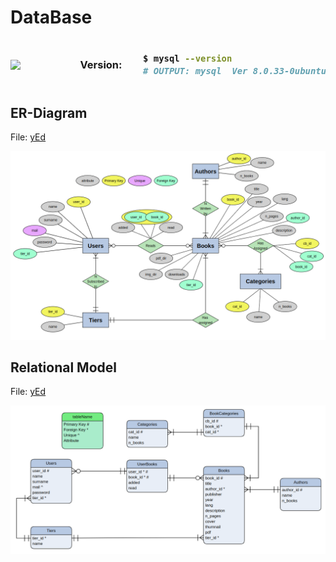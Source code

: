 # DataBase

<h3 style="
			  display: flex;
			  justify-content:center;
			  align-items:center;
">
<img src="https://cdn.jsdelivr.net/gh/devicons/devicon/icons/mysql/mysql-original-wordmark.svg" style="width:45%"/>

</div>

Version:

```bash
	$ mysql --version
	# OUTPUT: mysql  Ver 8.0.33-0ubuntu0.22.04.2 for Linux on x86_64 ((Ubuntu))
```

## ER-Diagram

File: [yEd](yEd_files/ER-Diagram%20PDF%20Library.graphml)

![ER-Diagram](ER-Diagram.png)

## Relational Model

File: [yEd](yEd_files/PDF%20Library%20Relational%20Model.graphml)

![Relational Model](./Relational%20Model.png)
